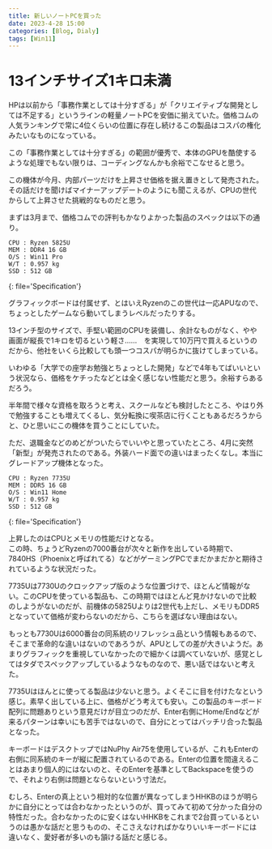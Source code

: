 ```yaml
---
title: 新しいノートPCを買った
date: 2023-4-28 15:00
categories: [Blog, Dialy]
tags: [Win11]
---
```


# 13インチサイズ1キロ未満

HPは以前から「事務作業としては十分すぎる」が「クリエイティブな開発としては不足する」というラインの軽量ノートPCを安価に揃えていた。価格コムの人気ランキングで常に4位くらいの位置に存在し続けるこの製品はコスパの権化みたいなものになっている。

この「事務作業としては十分すぎる」の範囲が優秀で、本体のGPUを酷使するような処理でもない限りは、コーディングなんかも余裕でこなせると思う。

この機体が今月、内部パーツだけを上昇させ価格を据え置きとして発売された。その話だけを聞けばマイナーアップデートのようにも聞こえるが、CPUの世代からして上昇させた挑戦的なものだと思う。

まずは3月まで、価格コムでの評判もかなりよかった製品のスペックは以下の通り。

```
CPU : Ryzen 5825U
MEM : DDR4 16 GB
O/S : Win11 Pro
W/T : 0.957 kg
SSD : 512 GB
```

{: file='Specification'}

グラフィックボードは付属せず、とはいえRyzenのこの世代は一応APUなので、ちょっとしたゲームなら動いてしまうレベルだったりする。

13インチ型のサイズで、手堅い範囲のCPUを装備し、余計なものがなく、やや画面が縦長で1キロを切るという軽さ……　を実現して10万円で買えるというのだから、他社をいくら比較しても頭一つコスパが明らかに抜けてしまっている。

いわゆる「大学での座学お勉強とちょっとした開発」などで4年もてばいいという状況なら、価格をケチったなどとは全く感じない性能だと思う。余裕すらあるだろう。

半年間で様々な資格を取ろうと考え、スクールなども検討したところ、やはり外で勉強することも増えてくるし、気分転換に喫茶店に行くこともあるだろうからと、ひと思いにこの機体を買うことにしていた。

ただ、退職金などのめどがついたらでいいやと思っていたところ、4月に突然「新型」が発売されたのである。外装ハード面での違いはまったくなし。本当にグレードアップ機体となった。

```
CPU : Ryzen 7735U
MEM : DDR5 16 GB
O/S : Win11 Home
W/T : 0.957 kg
SSD : 512 GB
```

{: file='Specification'}

上昇したのはCPUとメモリの性能だけとなる。  
この時、ちょうどRyzenの7000番台が次々と新作を出している時期で、7840HS（Phoenixと呼ばれてる）などがゲーミングPCでまだかまだかと期待されているような状況だった。

7735Uは7730Uのクロックアップ版のような位置づけで、ほとんど情報がない。このCPUを使っている製品も、この時期ではほとんど見かけないので比較のしようがないのだが、前機体の5825Uよりは2世代も上だし、メモリもDDR5となっていて価格が変わらないのだから、こちらを選ばない理由はない。

もっとも7730Uは6000番台の同系統のリフレッシュ品という情報もあるので、そこまで革命的な違いはないのであろうが、APUとしての差が大きいようだ。あまりグラフィックを重視していなかったので細かくは調べていないが、感覚としてはタダでスペックアップしているようなものなので、悪い話ではないと考えた。

7735Uはほんとに使ってる製品は少ないと思う。よくそこに目を付けたなという感じ。素早く出している上に、価格がどう考えても安い。この製品のキーボード配列に問題ありという意見だけが目立つのだが、Enter右側にHome/Endなどが来るパターンは幸いにも苦手ではないので、自分にとってはバッチリ合った製品となった。

キーボードはデスクトップではNuPhy Air75を使用しているが、これもEnterの右側に同系統のキーが縦に配置されているのである。Enterの位置を間違えることはあまり個人的にはないのと、そのEnterを基準としてBackspaceを使うので、それより右側は問題とならないという寸法だ。

むしろ、Enterの真上という相対的な位置が異なってしまうHHKBのほうが明らかに自分にとっては合わなかったというのが、買ってみて初めて分かった自分の特性だった。合わなかったのに安くはないHHKBをこれまで2台買っているというのは愚かな話だと思うものの、そこさえなければかなりいいキーボードには違いなく、愛好者が多いのも頷ける話だと感じる。